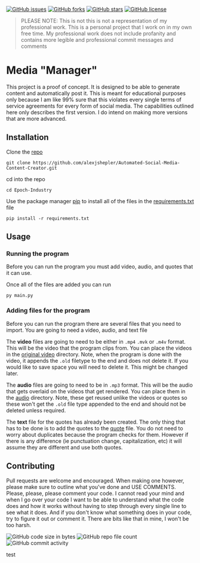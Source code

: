 [![GitHub issues](https://img.shields.io/github/issues/alexjshepler/Epoch-industry?label=%22bugs%22%20more%20like%20Features&style=for-the-badge)](https://github.com/alexjshepler/Epoch-industry/issues) [![GitHub forks](https://img.shields.io/github/forks/alexjshepler/epoch-industry?style=for-the-badge)](https://github.com/alexjshepler/epoch-industry/network) [![GitHub stars](https://img.shields.io/github/stars/alexjshepler/epoch-industry?style=for-the-badge)](https://github.com/alexjshepler/epoch-industry/stargazers) [![GitHub license](https://img.shields.io/github/license/alexjshepler/epoch-industry?style=for-the-badge)](https://github.com/alexjshepler/Epoch-Industry/blob/master/LICENSE) 

> PLEASE NOTE: This is not this is not a representation of my professional work. This is a personal project that I work on in my own free time. My professional work does not include profanity and contains more legible and professional commit messages and comments

# Media "Manager"

This project is a proof of concept. It is designed to be able to generate content and automatically post it. This is meant for educational purposes only because I am like 99% sure that this violates every single terms of service agreements for every form of social media. The capabilities outlined here only describes the first version. I do intend on making more versions that are more advanced.

## Installation

Clone the [repo](https://github.com/alexjshepler/Automated-Social-Media-Content-Creator.git)

```
git clone https://github.com/alexjshepler/Automated-Social-Media-Content-Creator.git
```

cd into the repo

```
cd Epoch-Industry
```

Use the package manager [pip](https://pip.pypa.io/en/stable/) to install all of the files in the [requirements.txt](requirements.txt) file

```
pip install -r requirements.txt
```

## Usage

### Running the program

Before you can run the program you must add video, audio, and quotes that it can use.

Once all of the files are added you can run

```
py main.py
```

### Adding files for the program

Before you can run the program there are several files that you need to import. You are going to need a video, audio, and text file

The **video** files are going to need to be either in `.mp4` `.mvk` or `.m4v` format. This will be the video that the program clips from. You can place the videos in the [original video](Assets/Videos/Original) directory. Note, when the program is done with the video, it appends the `.old` filetype to the end and does not delete it. If you would like to save space you will need to delete it. This might be changed later.

The **audio** files are going to need to be in `.mp3` format. This will be the audio that gets overlaid on the videos that get rendered. You can place them in the [audio](Assets/Audio) directory. Note, these get reused unlike the videos or quotes so these won't get the `.old` file type appended to the end and should not be deleted unless required.

The **text** file for the quotes has already been created. The only thing that has to be done is to add the quotes to the [quote](Assets/Quotes/quotes.txt) file. You do not need to worry about duplicates because the program checks for them. However if there is any difference (ie punctuation change, capitalization, etc) it will assume they are different and use both quotes.

## Contributing

Pull requests are welcome and encouraged. When making one however, please make sure to outline what you've done and USE COMMENTS. Please, please, please comment your code. I cannot read your mind and when I go over your code I want to be able to understand what the code does and how it works without having to step through every single line to see what it does. And if you don't know what something does in your code, try to figure it out or comment it. There are bits like that in mine, I won't be too harsh.


![GitHub code size in bytes](https://img.shields.io/github/languages/code-size/alexjshepler/Automated-Social-Media-Content-Creator?label=thiccness&style=for-the-badge) ![GitHub repo file count](https://img.shields.io/github/directory-file-count/alexjshepler/Automated-Social-Media-Content-Creator?style=for-the-badge) ![GitHub commit activity](https://img.shields.io/github/commit-activity/m/alexjshepler/Automated-Social-Media-Content-Creator?style=for-the-badge)

test